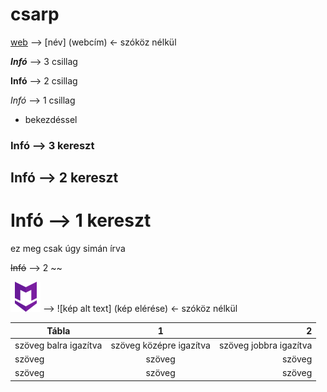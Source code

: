 # csarp

[web](https://www.bringaboard.hu) --> [név] (webcím) <- szóköz nélkül

***Infó*** --> 3 csillag

**Infó** --> 2 csillag

*Infó* --> 1 csillag

- bekezdéssel

### Infó --> 3 kereszt

## Infó --> 2 kereszt

# Infó --> 1 kereszt

ez meg csak úgy simán írva

~~Infó~~ --> 2 ~~

![kép alt text](https://github.com/adam-p/markdown-here/raw/master/src/common/images/icon48.png) -->  ![kép alt text] (kép elérése)  <- szóköz nélkül


| Tábla                  | 1                       | 2                       |
|------------------------|:----------------------: | -----:                  |
| szöveg balra igazítva  | szöveg középre igazítva | szöveg jobbra igazítva  |
| szöveg                 | szöveg                  | szöveg                  |
| szöveg                 | szöveg                  | szöveg                  |
  
